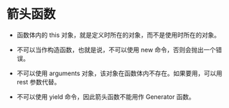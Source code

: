 # 箭头函数

- 函数体内的 this 对象，就是定义时所在的对象，而不是使用时所在的对象。

- 不可以当作构造函数，也就是说，不可以使用 new 命令，否则会抛出一个错误。

- 不可以使用 arguments 对象，该对象在函数体内不存在。如果要用，可以用 rest 参数代替。

- 不可以使用 yield 命令，因此箭头函数不能用作 Generator 函数。
